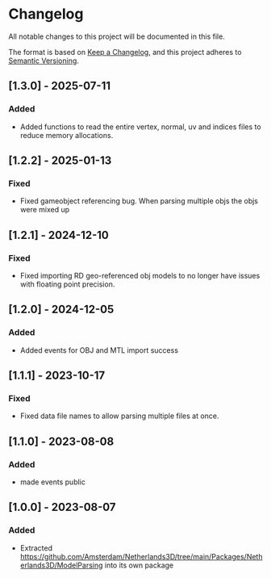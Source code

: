﻿# Changelog

All notable changes to this project will be documented in this file.

The format is based on [Keep a Changelog](https://keepachangelog.com/en/1.0.0/),
and this project adheres to [Semantic Versioning](https://semver.org/spec/v2.0.0.html).

## [1.3.0] - 2025-07-11

### Added

* Added functions to read the entire vertex, normal, uv and indices files to reduce memory allocations.

## [1.2.2] - 2025-01-13

### Fixed

* Fixed gameobject referencing bug. When parsing multiple objs the objs were mixed up

## [1.2.1] - 2024-12-10

### Fixed

* Fixed importing RD geo-referenced obj models to no longer have issues with floating point precision.

## [1.2.0] - 2024-12-05

### Added

* Added events for OBJ and MTL import success

## [1.1.1] - 2023-10-17

### Fixed

* Fixed data file names to allow parsing multiple files at once.

## [1.1.0] - 2023-08-08

### Added

* made events public

## [1.0.0] - 2023-08-07

### Added

* Extracted https://github.com/Amsterdam/Netherlands3D/tree/main/Packages/Netherlands3D/ModelParsing 
  into its own package
